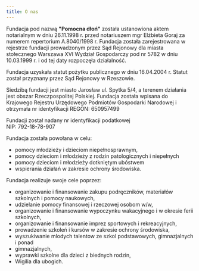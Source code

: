 ```yaml
---
title: O nas
---
```


Fundacja pod nazwą **"Pomocna dłoń"** została ustanowiona aktem notarialnym w dniu 26.11.1998 r. przed notariuszem mgr Elżbieta Goraj za numerem repertorium A.8040/1998 r. Fundacja została zarejestrowana w rejestrze fundacji prowadzonym przez Sąd Rejonowy dla miasta stołecznego Warszawa XVI Wydział Gospodarczy pod nr 5782 w dniu 10.03.1999 r. i od tej daty rozpoczęła działalność.  
  
Fundacja uzyskała statut pożytku publicznego w dniu 16.04.2004 r. Statut został przyznany przez Sąd Rejonowy w Rzeszowie.  
  
Siedzibą fundacji jest miasto Jarosław ul. Spytka 5/4, a terenem działania jest obszar Rzeczpospolitej Polskiej. Fundacja została wpisana do Krajowego Rejestru Urzędowego Podmiotów Gospodarki Narodowej i otrzymała nr identyfikacji REGON: 650957499  
  
Fundacji został nadany nr identyfikacji podatkowej  
NIP: 792-18-78-907  
  
Fundacja została powołana w celu:

* pomocy młodzieży i dzieciom niepełnosprawnym,
* pomocy dzieciom i młodzieży z rodzin patologicznych i niepełnych
* pomocy dzieciom i młodzieży dotkniętym ubóstwem
* wspierania działań w zakresie ochrony środowiska.
  
  
Fundacja realizuje swoje cele poprzez:

* organizowanie i finansowanie zakupu podręczników, materiałów szkolnych i pomocy naukowych,
* udzielanie pomocy finansowej i rzeczowej osobom w/w,
* organizowanie i finansowanie wypoczynku wakacyjnego i w okresie ferii szkolnych,
* organizowanie i finansowanie imprez sportowych i rekreacyjnych,
* prowadzenie szkoleń i kursów w zakresie ochrony środowiska,
* wyszukiwanie mlodych talentow ze szkol podstawowych, gimnazjalnych i ponad
* gimnazjalnych,
* wyprawki szkolne dla dzieci z biednych rodzin,
* Wigilia dla ubogich.

